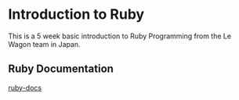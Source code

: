 # Introduction to Ruby

This is a 5 week basic introduction to Ruby Programming from the Le Wagon team in Japan.

## Ruby Documentation

[ruby-docs](https://www.ruby-doc.org)
